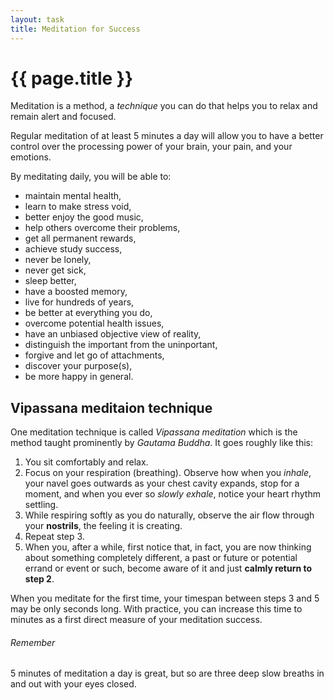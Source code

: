 ```yaml
---
layout: task
title: Meditation for Success
---
```

{{ page.title }}
================

Meditation is a method, a *technique* you can do that helps
you to relax and remain alert and focused.

Regular meditation of at least 5 minutes a day will allow you to
have a better control over the processing power of your brain, your pain, and your emotions.

By meditating daily, you will be able to:

* maintain mental health,
* learn to make stress void,
* better enjoy the good music,
* help others overcome their problems,
* get all permanent rewards,
* achieve study success,
* never be lonely,
* never get sick,
* sleep better,
* have a boosted memory,
* live for hundreds of years,
* be better at everything you do,
* overcome potential health issues,
* have an unbiased objective view of reality,
* distinguish the important from the uninportant,
* forgive and let go of attachments,
* discover your purpose(s),
* be more happy in general.

Vipassana meditaion technique
-----------------------------
One meditation technique is called _Vipassana meditation_ which is the
method taught prominently by _Gautama Buddha_. It goes roughly like this:

1. You sit comfortably and relax.
2. Focus on your respiration (breathing).
   Observe how when you _inhale_, your navel goes outwards as your chest cavity expands,
   stop for a moment,
   and when you ever so *slowly* _exhale_, notice your heart rhythm settling.
3. While respiring softly as you do naturally, observe the air flow through your **nostrils**,
   the feeling it is creating.
4. Repeat step 3.
5. When you, after a while, first notice that, in fact, you are now thinking
   about something completely different, a past or future or potential errand or event or such,
   become aware of it and just **calmly return to step 2**.

When you meditate for the first time, your timespan between steps 3 and 5
may be only seconds long. With practice, you can increase this time to minutes
as a first direct measure of your meditation success.

###### Remember ######
5 minutes of meditation a day is great, but so are three deep slow breaths in and out with your eyes closed.
